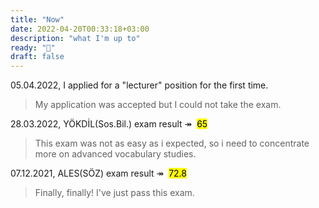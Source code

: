```yaml
---
title: "Now"
date: 2022-04-20T00:33:18+03:00
description: "what I'm up to"
ready: "🧿"
draft: false
---
```


05.04.2022, I applied for a "lecturer" position for the first time.
> My application was accepted but I could not take the exam. 

28.03.2022, YÖKDİL(Sos.Bil.) exam result &#8608; &nbsp;<mark>65</mark>
> This exam was not as easy as i expected, so i need to concentrate more on advanced vocabulary studies.

07.12.2021, ALES(SÖZ) exam result &#8608; &nbsp;<mark>72.8</mark>
> Finally, finally! I've just pass this exam.

